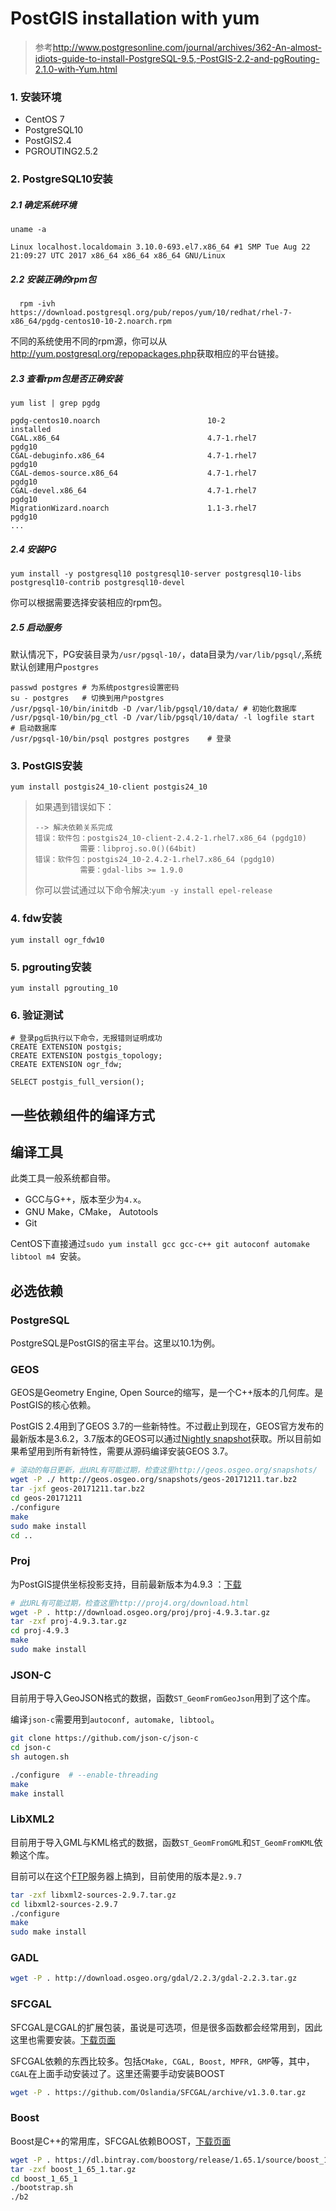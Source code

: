 # PostGIS installation with yum

> 参考<http://www.postgresonline.com/journal/archives/362-An-almost-idiots-guide-to-install-PostgreSQL-9.5,-PostGIS-2.2-and-pgRouting-2.1.0-with-Yum.html>

### 1. 安装环境

- CentOS 7
- PostgreSQL10
- PostGIS2.4
- PGROUTING2.5.2



### 2. PostgreSQL10安装

##### 2.1 确定系统环境

```
uname -a

Linux localhost.localdomain 3.10.0-693.el7.x86_64 #1 SMP Tue Aug 22 21:09:27 UTC 2017 x86_64 x86_64 x86_64 GNU/Linux
```

##### 2.2 安装正确的rpm包

```
  rpm -ivh https://download.postgresql.org/pub/repos/yum/10/redhat/rhel-7-x86_64/pgdg-centos10-10-2.noarch.rpm
```

不同的系统使用不同的rpm源，你可以从 <http://yum.postgresql.org/repopackages.php>获取相应的平台链接。

##### 2.3 查看rpm包是否正确安装

```
yum list | grep pgdg

pgdg-centos10.noarch                        10-2                       installed
CGAL.x86_64                                 4.7-1.rhel7                pgdg10
CGAL-debuginfo.x86_64                       4.7-1.rhel7                pgdg10
CGAL-demos-source.x86_64                    4.7-1.rhel7                pgdg10
CGAL-devel.x86_64                           4.7-1.rhel7                pgdg10
MigrationWizard.noarch                      1.1-3.rhel7                pgdg10
...
```

##### 2.4 安装PG

```
yum install -y postgresql10 postgresql10-server postgresql10-libs postgresql10-contrib postgresql10-devel
```

你可以根据需要选择安装相应的rpm包。

##### 2.5 启动服务

默认情况下，PG安装目录为`/usr/pgsql-10/`，data目录为`/var/lib/pgsql/`,系统默认创建用户`postgres`

```
passwd postgres # 为系统postgres设置密码
su - postgres 	# 切换到用户postgres
/usr/pgsql-10/bin/initdb -D /var/lib/pgsql/10/data/	# 初始化数据库
/usr/pgsql-10/bin/pg_ctl -D /var/lib/pgsql/10/data/ -l logfile start	# 启动数据库
/usr/pgsql-10/bin/psql postgres postgres	# 登录
```

### 3. PostGIS安装

```
yum install postgis24_10-client postgis24_10
```

> 如果遇到错误如下：
>
> ```
> --> 解决依赖关系完成
> 错误：软件包：postgis24_10-client-2.4.2-1.rhel7.x86_64 (pgdg10)
>           需要：libproj.so.0()(64bit)
> 错误：软件包：postgis24_10-2.4.2-1.rhel7.x86_64 (pgdg10)
>           需要：gdal-libs >= 1.9.0
> ```
> 你可以尝试通过以下命令解决:```yum -y install epel-release```

### 4. fdw安装

```
yum install ogr_fdw10
```

### 5. pgrouting安装

```
yum install pgrouting_10
```

### 6. 验证测试

```
# 登录pg后执行以下命令，无报错则证明成功
CREATE EXTENSION postgis;
CREATE EXTENSION postgis_topology;
CREATE EXTENSION ogr_fdw;

SELECT postgis_full_version();
```



## 一些依赖组件的编译方式



## 编译工具

此类工具一般系统都自带。

* GCC与G++，版本至少为`4.x`。
* GNU Make，CMake， Autotools
* Git 

CentOS下直接通过`sudo yum install gcc gcc-c++ git autoconf automake libtool m4 `安装。



## 必选依赖

### PostgreSQL

PostgreSQL是PostGIS的宿主平台。这里以10.1为例。



### GEOS

GEOS是Geometry Engine, Open Source的缩写，是一个C++版本的几何库。是PostGIS的核心依赖。

PostGIS 2.4用到了GEOS 3.7的一些新特性。不过截止到现在，GEOS官方发布的最新版本是3.6.2，3.7版本的GEOS可以通过[Nightly snapshot](http://geos.osgeo.org/snapshots/)获取。所以目前如果希望用到所有新特性，需要从源码编译安装GEOS 3.7。

```bash
# 滚动的每日更新，此URL有可能过期，检查这里http://geos.osgeo.org/snapshots/
wget -P ./ http://geos.osgeo.org/snapshots/geos-20171211.tar.bz2
tar -jxf geos-20171211.tar.bz2
cd geos-20171211
./configure
make
sudo make install
cd ..
```

### Proj

为PostGIS提供坐标投影支持，目前最新版本为4.9.3 ：[下载](http://proj4.org/download.html)

```bash
# 此URL有可能过期，检查这里http://proj4.org/download.html
wget -P . http://download.osgeo.org/proj/proj-4.9.3.tar.gz
tar -zxf proj-4.9.3.tar.gz
cd proj-4.9.3
make 
sudo make install
```

### JSON-C

目前用于导入GeoJSON格式的数据，函数`ST_GeomFromGeoJson`用到了这个库。

编译`json-c`需要用到`autoconf, automake, libtool`。

```bash
git clone https://github.com/json-c/json-c
cd json-c
sh autogen.sh

./configure  # --enable-threading
make
make install
```

### LibXML2

目前用于导入GML与KML格式的数据，函数`ST_GeomFromGML`和`ST_GeomFromKML`依赖这个库。

目前可以在这个[FTP](ftp://xmlsoft.org/libxml2/)服务器上搞到，目前使用的版本是`2.9.7`

```bash
tar -zxf libxml2-sources-2.9.7.tar.gz
cd libxml2-sources-2.9.7
./configure
make 
sudo make install
```



### GADL

```bash
wget -P . http://download.osgeo.org/gdal/2.2.3/gdal-2.2.3.tar.gz
```



### SFCGAL

SFCGAL是CGAL的扩展包装，虽说是可选项，但是很多函数都会经常用到，因此这里也需要安装。[下载页面](http://oslandia.github.io/SFCGAL/installation.html)

SFCGAL依赖的东西比较多。包括`CMake, CGAL, Boost, MPFR, GMP`等，其中，`CGAL`在上面手动安装过了。这里还需要手动安装BOOST

```bash
wget -P . https://github.com/Oslandia/SFCGAL/archive/v1.3.0.tar.gz

```



### Boost

Boost是C++的常用库，SFCGAL依赖BOOST，[下载页面](http://www.boost.org)

```bash
wget -P . https://dl.bintray.com/boostorg/release/1.65.1/source/boost_1_65_1.tar.gz
tar -zxf boost_1_65_1.tar.gz
cd boost_1_65_1
./bootstrap.sh
./b2
```


